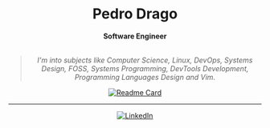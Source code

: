 <h1 align="center"> Pedro Drago </h1>
    
<div align="center">
    <b>Software Engineer </b>
    <br>
    <br>
    <blockquote>
        <p><i> I'm into subjects like Computer Science, Linux, DevOps, Systems Design, FOSS, Systems Programming, DevTools Development, Programming Languages Design and Vim.</i></p>    
    </blockquote>
    
[![Readme Card](https://github-readme-stats.vercel.app/api/pin/?username=PedroDrago&repo=42&theme=transparent)](https://github.com/pedrodrago/42)
    

</div>


<div align="center">


---

[![LinkedIn](https://img.shields.io/badge/linkedin-%230077B5.svg?style=for-the-badge&logo=linkedin&logoColor=white)](https://www.linkedin.com/in/pedro-drago/)


</div>


